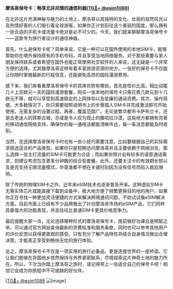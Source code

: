**摩洛哥保号卡：畅享北非风情的通信利器[[TG💪+ @esim1088](https://t.me/s/esim1088)]**

在北非这片充满神秘与魅力的土地上，摩洛哥以其独特的文化、壮丽的自然风光以及热情好客的人们吸引着全球游客。如果你正计划前往这个美丽的国度，那么拥有一张合适的手机卡或流量卡绝对是必不可少的。今天，我们就来聊聊摩洛哥保号卡——这款专为旅行者设计的通信神器。

首先，什么是保号卡呢？简单来说，它是一种可以在国外使用的本地SIM卡，能够帮助你在境外保持原有的手机号码，并且享受当地网络服务。对于那些需要与家人朋友保持联系或者希望在国外也能正常使用社交软件的人来说，这无疑是一个非常方便的选择。尤其像摩洛哥这样有着丰富旅游资源的地方，一张好的保号卡不仅能让你随时掌握最新的行程信息，还能避免高昂的国际漫游费用。

接下来，我们来看看摩洛哥保号卡的具体优势有哪些。首先是性价比高。相比动辄几十上百欧元一天的国际漫游套餐，购买一张本地的保号卡只需花费几欧元到十几欧元不等，就可以享受到高速稳定的上网体验以及低廉的通话资费。其次，操作简便。大多数情况下，你只需要按照说明书上的步骤插入SIM卡并完成激活即可开始使用，无需复杂的设置过程。再者，覆盖范围广。无论是繁华都市卡萨布兰卡，还是古老迷人的菲斯古城，亦或是令人叹为观止的撒哈拉沙漠，这些地方都拥有完善的移动通信网络支持，确保你的每一通电话都能清晰传达，每一条消息都能及时收到。

当然，在选择摩洛哥保号卡时也有一些小技巧需要注意。比如要根据自己的实际需求挑选适合的产品类型。如果你只是短期访问摩洛哥并且主要依赖于网络浏览，那么选择一张主打流量的SIM卡可能更为合适；而如果你预计会有较多的语音通话需求，则建议考虑包含更多分钟数的综合型套餐。此外，还要关注卡的有效期长短以及是否支持无限流量模式，毕竟谁都不想在关键时刻因为没有信号而陷入尴尬境地。

除了传统的物理SIM卡之外，近年来eSIM技术也逐渐普及开来。这种虚拟SIM卡无需实体芯片就能直接下载到设备中，极大地方便了频繁更换目的地的用户。如果你正在寻找一种更加灵活便捷的方式来解决跨境通讯问题，不妨试试看eSIM解决方案。目前市面上已经有不少品牌推出了针对摩洛哥市场的eSIM产品，它们同样具备强大的功能表现，并且往往比普通SIM卡更具价格竞争力。

最后提醒大家一点，无论选择哪种形式的摩洛哥保号卡，提前做好功课总是明智之举。可以通过官方网站查询最新的资费标准和服务条款，同时也可以参考其他用户的评价反馈以获得更直观的感受。只有充分了解产品特性并结合自身情况做出合理决策，才能真正享受到畅快无忧的旅行体验。

总之，摩洛哥保号卡不仅是一项实用的旅行必备品，更是连接世界的一座桥梁。它让我们能够在异国他乡依然保持与外界紧密联系，尽情探索这片神奇土地的魅力所在。所以，下次当你踏上摩洛哥之旅时，请记得带上一张适合自己的保号卡吧！相信它会成为你旅程中不可或缺的好伙伴。

[[TG💪+ @esim1088](https://t.me/s/esim1088) ![Image](https://i.postimg.cc/4NQfJmqS/Snipaste-2025-05-13-00-14-12.png)]